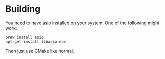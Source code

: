 # Building

You need to have asio installed on your system. One of the following might work:

```
brew install asio
apt-get install libasio-dev
```

Then just use CMake like normal.
